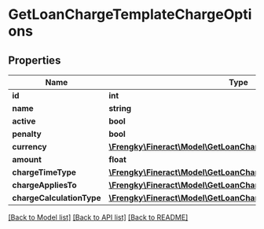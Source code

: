 # GetLoanChargeTemplateChargeOptions

## Properties
Name | Type | Description | Notes
------------ | ------------- | ------------- | -------------
**id** | **int** |  | [optional] 
**name** | **string** |  | [optional] 
**active** | **bool** |  | [optional] 
**penalty** | **bool** |  | [optional] 
**currency** | [**\Frengky\Fineract\Model\GetLoanChargeCurrency**](GetLoanChargeCurrency.md) |  | [optional] 
**amount** | **float** |  | [optional] 
**chargeTimeType** | [**\Frengky\Fineract\Model\GetLoanChargeTemplateChargeTimeType**](GetLoanChargeTemplateChargeTimeType.md) |  | [optional] 
**chargeAppliesTo** | [**\Frengky\Fineract\Model\GetLoanChargeTemplateChargeAppliesTo**](GetLoanChargeTemplateChargeAppliesTo.md) |  | [optional] 
**chargeCalculationType** | [**\Frengky\Fineract\Model\GetLoanChargeCalculationType**](GetLoanChargeCalculationType.md) |  | [optional] 

[[Back to Model list]](../../README.md#documentation-for-models) [[Back to API list]](../../README.md#documentation-for-api-endpoints) [[Back to README]](../../README.md)

